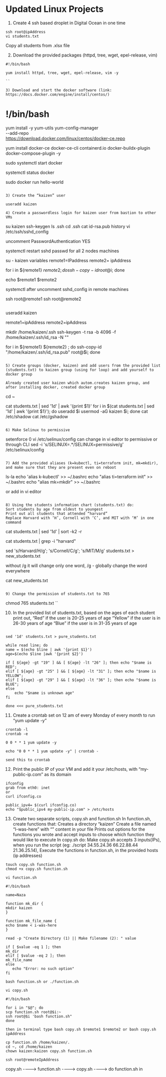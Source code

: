 # Updated Linux Projects

1) Create 4 ssh based droplet in Digital Ocean in one time

```
ssh root@ipAddress
vi students.txt
```

Copy all students from .xlsx file

2) Download the provided packages (httpd, tree, wget, epel-release, vim)

```
#!/bin/bash 

yum install httpd, tree, wget, epel-release, vim -y

``

3) Download and start the docker software (link: https://docs.docker.com/engine/install/centos/)

```

# !/bin/bash

yum install -y yum-utils
yum-config-manager \
    --add-repo \
    <https://download.docker.com/linux/centos/docker-ce.repo>

yum install docker-ce docker-ce-cli containerd.io docker-buildx-plugin docker-compose-plugin -y

sudo systemctl start docker

systemctl status docker

sudo docker run hello-world

```

3) Create the “kaizen” user

useradd kaizen

4) Create a passwordless login for kaizen user from bastion to other VMs

```

su kaizen
ssh-keygen
ls .ssh
cd .ssh
cat id-rsa.pub
history
vi /etc/ssh/sshd_config

uncomment PasswordAuthentication YES

systemctl restart sshd
passwd for all 2 nodes machines

su - kaizen
variables remote1=IPaddress
         remote2= ipAddress

for i in ${remote1} ${remote2} ; do ssh-copy-id root@$i; done

echo $remote1 $remote2

systemctl after uncomment sshd_config in remote machines

ssh root@remote1
ssh root@remote2

```

```

useradd kaizen

remote1=ipAddress
remote2=ipAddress

mkdir /home/kaizen/.ssh
ssh-keygen -t rsa -b 4096 -f /home/kaizen/.ssh/id_rsa -N ""

for i in ${remote1} ${remote2} ; do ssh-copy-id "/home/kaizen/.ssh/id_rsa.pub" root@$i; done

```

5) Create groups (docker, kaizen) and add users from the provided list (students.txt) to kaizen group (using for loop) and add yourself to docker group

Already created user kaizen which autom.creates kaizen group, and after installing docker, created docker group

```

cd ~

cat students.txt | sed '1d' | awk '{print $1}'
for i in $(cat students.txt | sed '1d' | awk '{print $1}'); do useradd $i usermod -aG kaizen $i; done
cat /etc/shadow
cat /etc/gshadow

```

6) Make Selinux to permissive

```

setenforce 0
 vi /etc/selinux/config
  can change in vi editor to permissive
  or through CLI
  sed -i 's/SELINUX=.*/SELINUX=permissive/g' /etc/selinux/config

```

7) Add the provided aliases (k=kubectl, ti=terraform init, mk=mkdir), and make sure that they are present even on reboot

```

ls-la
echo 'alias k-kubectl' >> ~/.bashrc
echo "alias ti=terraform init" >> ~/.bashrc
echo "alias mk=mkdir" >> ~/.bashrc

or add in vi editor

```

8) Using the students information chart (students.txt) do:
Sort students by age from oldest to youngest
Print out all students that attended “harvard”
Replace Harvard with ‘H’, Cornell with ‘C’, and MIT with ‘M’ in one command

```

cat students.txt | sed '1d' | sort -k2 -r

cat students.txt | grep -i "harvard"

sed 's/Harvard/H/g'; 's/Cornell/C/g'; 's/MIT/M/g' students.txt  > new_students.txt

without /g it will change only one word, /g - globally change the word everywhere

cat new_students.txt

```

9) Change the permission of students.txt to 765

```

chmod 765 students.txt
``

10) In the provided list of students.txt, based on the ages of each student print out, “Red” if the user is 20-25 years of age
“Yellow” if the user is in 26-30 years of age
“Blue” if the user is in 31-35 years of age

```

sed '1d' students.txt > pure_students.txt 

while read line; do 
name = $(echo $line | awk '{print $1}')
age=$(echo $line |awk '{print $2}')

if [ ${age} -gt "19" ] && [ ${age} -lt "26" ]; then echo "$name is RED";
elif [ ${age} -gt "25" ] && [ ${age} -lt "31" ]; then echo "$name is YELLOW";
elif [ ${age} -gt "29" ] && [ ${age} -lt "36" ]; then echo "$name is BLUE";
else
    echo "$name is unknown age"
fi

done <<< pure_students.txt

```

11) Create a crontab set on 12 am of every Monday of every month to run “yum update -y”

```
crontab -l
crontab -e

0 0 * * 1 yum update -y

```

```
echo "0 0 * * 1 yum update -y" | crontab -

send this to crontab 
```

12) Print the public IP of your VM and add it your /etc/hosts, with “my-public-ip.com” as its domain

```
ifconfig
grab from eth0: inet
or 
curl ifconfig.co

public_ipv4= $(curl ifconfig.co)
echo "$public_ipv4 my-public-ip.com" > /etc/hosts

```

13) Create two separate scripts, copy.sh and function.sh In function.sh, create functions that:
Creates a directory “kaizen”
Create a file named “I-was-here” with “<your name>” content in your file
Prints out options for the functions you wrote and accept inputs to choose which function they would like to execute
In copy.sh do:
Make copy.sh accepts 3 inputs(IPs), when you run the script (eg: ./script 34.55.24.36 66.22.88.44 21.36.25.14),
Execute the functions in function.sh, in the provided hosts (ip addresses)

```
touch copy.sh function.sh
chmod +x copy.sh function.sh

vi function.sh

#!/bin/bash

name=Naza

function mk_dir {
mkdir kaizen
}

function mk_file_name {
echo $name < i-was-here
}

read -p "Create Directory (1) || Make filename (2): " value

if [ $value -eq 1 ]; then 
mk_dir
elif [ $value -eq 2 ]; then
mk_file_name
else
   echo "Error: no such option"
fi

bash function.sh or ./function.sh

```

```
vi copy.sh

#!/bin/bash

for i in "$@"; do 
scp function.sh root@$i:~
ssh root@$i 'bash function.sh"
done

then in terminal type bash copy.sh $remote1 $remote2 or bash copy.sh ipAddress

cp function.sh /home/kaizen/.
cd ~, cd /home/kaizen
chown kaizen:kaizen copy.sh function.sh 

ssh root@remoteIpAddress

```

copy.sh ----> function.sh ----> copy.sh <ip-address> ----> do function.sh in <ip-address>
